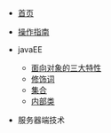 <!-- docs/_sidebar.md -->

* [首页](README.md)
* [操作指南](guide)

* javaEE
    * [面向对象的三大特性](01/oop/characteristics)
    * [修饰词](01/oop/README)
    * [集合](01/oop/集合)
    * [内部类](01/oop/内部类)

* 服务器端技术

